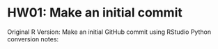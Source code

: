 # HW01: Make an initial commit
Original R Version: Make an initial GitHub commit using RStudio
Python conversion notes:
